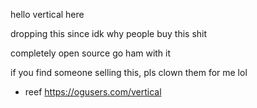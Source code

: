 hello vertical here

dropping this since idk why people buy this shit

completely open source go ham with it

if you find someone selling this, pls clown them for me lol

- reef
https://ogusers.com/vertical